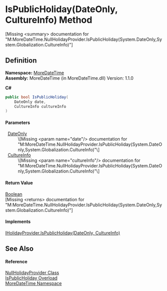 # IsPublicHoliday(DateOnly, CultureInfo) Method


\[Missing &lt;summary&gt; documentation for "M:MoreDateTime.NullHolidayProvider.IsPublicHoliday(System.DateOnly,System.Globalization.CultureInfo)"\]



## Definition
**Namespace:** <a href="a0cf3e49-c538-3a00-719c-0d43250a2ae2">MoreDateTime</a>  
**Assembly:** MoreDateTime (in MoreDateTime.dll) Version: 1.1.0

**C#**
``` C#
public bool IsPublicHoliday(
	DateOnly date,
	CultureInfo cultureInfo
)
```



#### Parameters
<dl><dt>  <a href="https://learn.microsoft.com/dotnet/api/system.dateonly" target="_blank" rel="noopener noreferrer">DateOnly</a></dt><dd>\[Missing &lt;param name="date"/&gt; documentation for "M:MoreDateTime.NullHolidayProvider.IsPublicHoliday(System.DateOnly,System.Globalization.CultureInfo)"\]</dd><dt>  <a href="https://learn.microsoft.com/dotnet/api/system.globalization.cultureinfo" target="_blank" rel="noopener noreferrer">CultureInfo</a></dt><dd>\[Missing &lt;param name="cultureInfo"/&gt; documentation for "M:MoreDateTime.NullHolidayProvider.IsPublicHoliday(System.DateOnly,System.Globalization.CultureInfo)"\]</dd></dl>

#### Return Value
<a href="https://learn.microsoft.com/dotnet/api/system.boolean" target="_blank" rel="noopener noreferrer">Boolean</a>  
\[Missing &lt;returns&gt; documentation for "M:MoreDateTime.NullHolidayProvider.IsPublicHoliday(System.DateOnly,System.Globalization.CultureInfo)"\]

#### Implements
<a href="926e067f-6c86-ad87-b029-e4a27fad968d">IHolidayProvider.IsPublicHoliday(DateOnly, CultureInfo)</a>  


## See Also


#### Reference
<a href="55918815-af94-9aa3-7288-f5b5c3c35a90">NullHolidayProvider Class</a>  
<a href="fcb30365-e575-73c2-461a-a22b2a674ab6">IsPublicHoliday Overload</a>  
<a href="a0cf3e49-c538-3a00-719c-0d43250a2ae2">MoreDateTime Namespace</a>  
